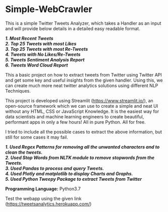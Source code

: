 # Simple-WebCrawler
This is a simple Twitter Tweets Analyzer, which takes a Handler as an input and will provide below details in a detailed easy readable format.

***1. Most Recent Tweets <br />
2. Top 25 Tweets with most Likes <br />
3. Top 25 Tweets with most Re-Tweets <br />
4. Tweets with No Likes/Re-Tweets <br />
5. Tweets Sentiment Analysis Report <br />
6. Tweets Word Cloud Report***

This a basic project on how to extract tweets from Twitter using Twitter API and get some key and useful insights from the given handler. Using this, we can create much more neat twitter analytics solutions using different NLP Techniques.

This project is developed using Streamlit (https://www.streamlit.io/), an open-source framework which we can use to create a simple and neat UI without any HTML, CSS or JavaScript Knowledge. It is the easiest way for data scientists and machine learning engineers to create beautiful, performant apps in only a few hours!  All in pure Python. All for free.

I tried to include all the possible cases to extract the above information, but still for some cases it may fail.


***1. Used Regex Patterns for removing all the unwanted characters and to clean the tweets. <br />
2. Used Stop Words from NLTK module to remove stopwords from the Tweets. <br />
3. Used Pandas to process and query Tweets. <br />
4. Used Plotly and matplotlib to display Charts and Graphs. <br />
5. Used Python Tweepy Package to extract Tweets from Twitter***


**Programming Language:** Python3.7

Test the webapp using the given link (https://tweetsanalytics.herokuapp.com/)
